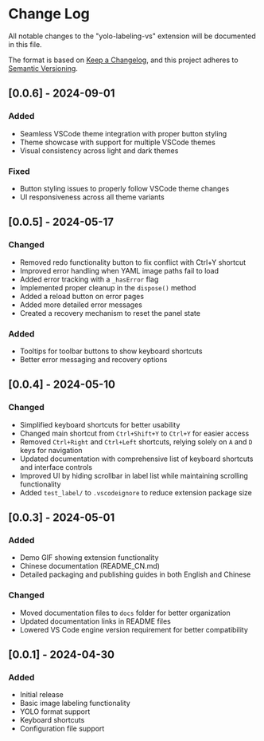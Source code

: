 # Change Log

All notable changes to the "yolo-labeling-vs" extension will be documented in this file.

The format is based on [Keep a Changelog](http://keepachangelog.com/),
and this project adheres to [Semantic Versioning](http://semver.org/).

## [0.0.6] - 2024-09-01

### Added
- Seamless VSCode theme integration with proper button styling
- Theme showcase with support for multiple VSCode themes
- Visual consistency across light and dark themes

### Fixed
- Button styling issues to properly follow VSCode theme changes
- UI responsiveness across all theme variants

## [0.0.5] - 2024-05-17

### Changed
- Removed redo functionality button to fix conflict with Ctrl+Y shortcut
- Improved error handling when YAML image paths fail to load
- Added error tracking with a `_hasError` flag
- Implemented proper cleanup in the `dispose()` method
- Added a reload button on error pages
- Added more detailed error messages
- Created a recovery mechanism to reset the panel state

### Added
- Tooltips for toolbar buttons to show keyboard shortcuts
- Better error messaging and recovery options

## [0.0.4] - 2024-05-10

### Changed
- Simplified keyboard shortcuts for better usability
- Changed main shortcut from `Ctrl+Shift+Y` to `Ctrl+Y` for easier access
- Removed `Ctrl+Right` and `Ctrl+Left` shortcuts, relying solely on `A` and `D` keys for navigation
- Updated documentation with comprehensive list of keyboard shortcuts and interface controls
- Improved UI by hiding scrollbar in label list while maintaining scrolling functionality
- Added `test_label/` to `.vscodeignore` to reduce extension package size

## [0.0.3] - 2024-05-01

### Added
- Demo GIF showing extension functionality
- Chinese documentation (README_CN.md)
- Detailed packaging and publishing guides in both English and Chinese

### Changed
- Moved documentation files to `docs` folder for better organization
- Updated documentation links in README files
- Lowered VS Code engine version requirement for better compatibility

## [0.0.1] - 2024-04-30

### Added
- Initial release
- Basic image labeling functionality
- YOLO format support
- Keyboard shortcuts
- Configuration file support